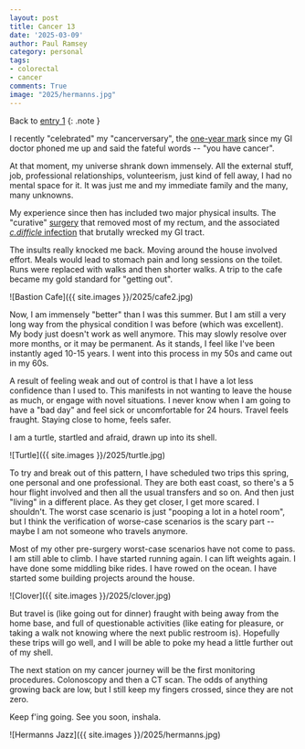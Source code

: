 ```yaml
---
layout: post
title: Cancer 13
date: '2025-03-09'
author: Paul Ramsey
category: personal
tags:
- colorectal
- cancer
comments: True
image: "2025/hermanns.jpg"
---
```


Back to [entry 1](/2024/04/cancer1.html)
{: .note }

I recently "celebrated" my "cancerversary", the [one-year mark](/2024/04/cancer1.html) since my GI doctor phoned me up and said the fateful words -- "you have cancer". 

At that moment, my universe shrank down immensely. All the external stuff, job, professional relationships, volunteerism, just kind of fell away, I had no mental space for it. It was just me and my immediate family and the many, many unknowns.

My experience since then has included two major physical insults. The "curative" [surgery](/2024/05/cancer6.html) that removed most of my rectum, and the associated [_c.difficle_ infection](/2024/09/cancer11.html) that brutally wrecked my GI tract.

The insults really knocked me back. Moving around the house involved effort. Meals would lead to stomach pain and long sessions on the toilet. Runs were replaced with walks and then shorter walks. A trip to the cafe became my gold standard for "getting out".

![Bastion Cafe]({{ site.images }}/2025/cafe2.jpg)

Now, I am immensely "better" than I was this summer. But I am still a very long way from the physical condition I was before (which was excellent). My body just doesn't work as well anymore. This may slowly resolve over more months, or it may be permanent. As it stands, I feel like I've been instantly aged 10-15 years. I went into this process in my 50s and came out in my 60s. 

A result of feeling weak and out of control is that I have a lot less confidence than I used to. This manifests in not wanting to leave the house as much, or engage with novel situations. I never know when I am going to have a "bad day" and feel sick or uncomfortable for 24 hours. Travel feels fraught. Staying close to home, feels safer.

I am a turtle, startled and afraid, drawn up into its shell. 

![Turtle]({{ site.images }}/2025/turtle.jpg)

To try and break out of this pattern, I have scheduled two trips this spring, one personal and one professional. They are both east coast, so there's a 5 hour flight involved and then all the usual transfers and so on. And then just "living" in a different place. As they get closer, I get more scared. I shouldn't. The worst case scenario is just "pooping a lot in a hotel room", but I think the verification of worse-case scenarios is the scary part -- maybe I am not someone who travels anymore. 

Most of my other pre-surgery worst-case scenarios have not come to pass. I am still able to climb. I have started running again. I can lift weights again. I have done some middling bike rides. I have rowed on the ocean. I have started some building projects around the house.

![Clover]({{ site.images }}/2025/clover.jpg)

But travel is (like going out for dinner) fraught with being away from the home base, and full of questionable activities (like eating for pleasure, or taking a walk not knowing where the next public restroom is). Hopefully these trips will go well, and I will be able to poke my head a little further out of my shell.

The next station on my cancer journey will be the first monitoring procedures. Colonoscopy and then a CT scan. The odds of anything growing back are low, but I still keep my fingers crossed, since they are not zero.

Keep f'ing going. See you soon, inshala. 

![Hermanns Jazz]({{ site.images }}/2025/hermanns.jpg)

